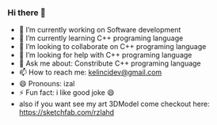 ### Hi there 👋

- 🔭 I’m currently working on Software development
- 🌱 I’m currently learning C++ programing language
- 👯 I’m looking to collaborate on C++ programing language
- 🤔 I’m looking for help with C++ programing language
- 💬 Ask me about: Constribute C++ programing language
- 📫 How to reach me: kelincidev@gmail.com
- 😄 Pronouns: izal
- ⚡ Fun fact: i like good joke 😄
- also if you want see my art 3DModel come checkout here: https://sketchfab.com/rzlahd

